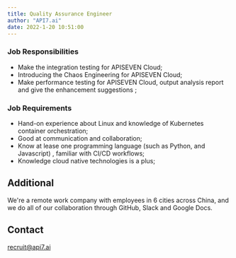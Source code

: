 ```yaml
---
title: Quality Assurance Engineer
author: "API7.ai"
date: 2022-1-20 10:51:00
---
```


### Job Responsibilities

- Make the integration testing for APISEVEN Cloud;
- Introducing the Chaos Engineering for APISEVEN Cloud;
- Make performance testing for APISEVEN Cloud, output analysis report and give the enhancement suggestions ;

### Job Requirements

- Hand-on experience about Linux and knowledge of Kubernetes container orchestration;
- Good at communication and collaboration;
- Know at lease one programming language (such as Python, and Javascript) , familiar with CI/CD workflows;
- Knowledge cloud native technologies is a plus;

## Additional

We're a remote work company with employees in 6 cities across China, and we do all of our collaboration through GitHub, Slack and Google Docs.

## Contact

[recruit@api7.ai](mailto:recruit@api7.ai)
